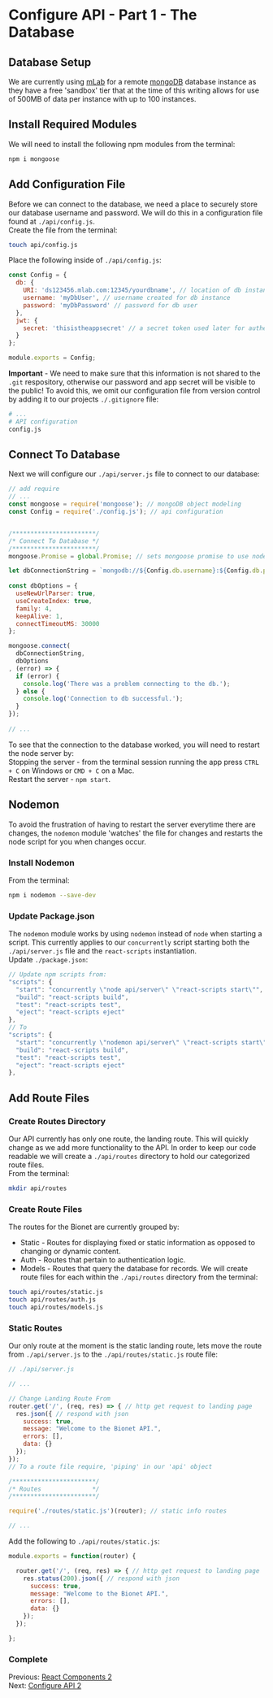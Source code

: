 # Configure API - Part 1 - The Database

## Database Setup
We are currently using [mLab](https://mlab.com/) for a remote [mongoDB](https://www.mongodb.com/) database instance as they have a free 'sandbox' tier that at the time of this writing allows for use of 500MB of data per instance with up to 100 instances.

## Install Required Modules
We will need to install the following npm modules from the terminal:
```bash
npm i mongoose
```

## Add Configuration File
Before we can connect to the database, we need a place to securely store our database username and password.  We will do this in a configuration file found at `./api/config.js`.   
Create the file from the terminal:
```bash
touch api/config.js
```
Place the following inside of `./api/config.js`:
```js
const Config = {
  db: {
    URI: 'ds123456.mlab.com:12345/yourdbname', // location of db instance
    username: 'myDbUser', // username created for db instance
    password: 'myDbPassword' // password for db user
  },
  jwt: {
    secret: 'thisistheappsecret' // a secret token used later for authentication
  }
};

module.exports = Config;
```
**Important** - We need to make sure that this information is not shared to the `.git` respository, otherwise our password and app secret will be visible to the public!  To avoid this, we omit our configuration file from version control by adding it to our projects `./.gitignore` file:
```bash
# ...
# API configuration
config.js

```

## Connect To Database
Next we will configure our `./api/server.js` file to connect to our database:
```js
// add require
// ...
const mongoose = require('mongoose'); // mongoDB object modeling
const Config = require('./config.js'); // api configuration


/***********************/
/* Connect To Database */
/***********************/
mongoose.Promise = global.Promise; // sets mongoose promise to use node native promise

let dbConnectionString = `mongodb://${Config.db.username}:${Config.db.password}@${Config.db.URI}`;
  
const dbOptions = {
  useNewUrlParser: true,
  useCreateIndex: true,
  family: 4,  
  keepAlive: 1, 
  connectTimeoutMS: 30000
};

mongoose.connect(
  dbConnectionString,
  dbOptions
, (error) => {
  if (error) {
    console.log('There was a problem connecting to the db.');
  } else {
    console.log('Connection to db successful.');
  }
});
 
// ...


```
To see that the connection to the database worked, you will need to restart the node server by:  
Stopping the server - from the terminal session running the app press `CTRL + C` on Windows or `CMD + C` on a Mac.  
Restart the server - `npm start`.  

## Nodemon 
To avoid the frustration of having to restart the server everytime there are changes, the `nodemon` module 'watches' the file for changes and restarts the node script for you when changes occur.

### Install Nodemon
From the terminal:
```bash
npm i nodemon --save-dev
```

### Update Package.json
The `nodemon` module works by using `nodemon` instead of `node` when starting a script.  This currently applies to our `concurrently` script starting both the `./api/server.js` file and the `react-scripts` instantiation.  
Update `./package.json`:
```js
// Update npm scripts from:
"scripts": {
  "start": "concurrently \"node api/server\" \"react-scripts start\"",
  "build": "react-scripts build",
  "test": "react-scripts test",
  "eject": "react-scripts eject"
},
// To
"scripts": {
  "start": "concurrently \"nodemon api/server\" \"react-scripts start\"", // 'node' changed to 'nodemon'
  "build": "react-scripts build",
  "test": "react-scripts test",
  "eject": "react-scripts eject"
},
```

## Add Route Files

### Create Routes Directory
Our API currently has only one route, the landing route.  This will quickly change as we add more functionality to the API.  In order to keep our code readable we will create a `./api/routes` directory to hold our categorized route files.  
From the terminal:
```bash
mkdir api/routes
```

### Create Route Files
The routes for the Bionet are currently grouped by:  
- Static - Routes for displaying fixed or static information as opposed to changing or dynamic content.
- Auth - Routes that pertain to authentication logic.
- Models - Routes that query the database for records.
We will create route files for each within the `./api/routes` directory from the terminal:
```bash
touch api/routes/static.js
touch api/routes/auth.js
touch api/routes/models.js
```

### Static Routes
Our only route at the moment is the static landing route, lets move the route from `./api/server.js` to the `./api/routes/static.js` route file:
```js
// ./api/server.js

// ...

// Change Landing Route From
router.get('/', (req, res) => { // http get request to landing page
  res.json({ // respond with json
    success: true,
    message: "Welcome to the Bionet API.",
    errors: [],
    data: {}
  });
});
// To a route file require, 'piping' in our 'api' object

/***********************/
/* Routes              */
/***********************/

require('./routes/static.js')(router); // static info routes

// ...

```
Add the following to `./api/routes/static.js`:
```js
module.exports = function(router) {

  router.get('/', (req, res) => { // http get request to landing page
    res.status(200).json({ // respond with json
      success: true,
      message: "Welcome to the Bionet API.",
      errors: [],
      data: {}
    });
  }); 

};
```

### Complete
Previous: [React Components 2](https://github.com/biobricks/bionet/blob/master/walkthrough/5.react.3.md)  
Next: [Configure API 2](https://github.com/biobricks/bionet/blob/master/walkthrough/7.api.2.md)